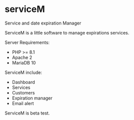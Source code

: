 # serviceM
Service and date expiration Manager

ServiceM is a little software to manage expirations services.

Server Requirements:
- PHP >= 8.1
- Apache 2
- MariaDB 10

ServiceM include:

- Dashboard
- Services
- Customers
- Expiration manager
- Email alert

ServiceM is beta test.
